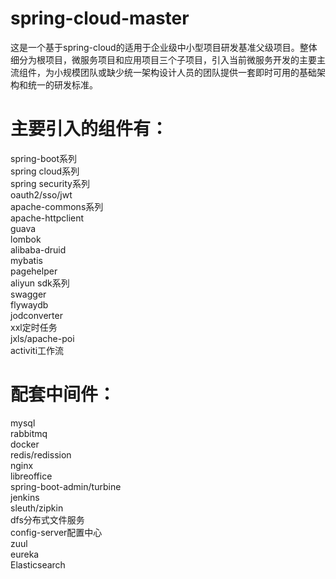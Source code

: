 # spring-cloud-master
这是一个基于spring-cloud的适用于企业级中小型项目研发基准父级项目。整体细分为根项目，微服务项目和应用项目三个子项目，引入当前微服务开发的主要主流组件，为小规模团队或缺少统一架构设计人员的团队提供一套即时可用的基础架构和统一的研发标准。

# 主要引入的组件有：
spring-boot系列  
spring cloud系列  
spring security系列  
oauth2/sso/jwt  
apache-commons系列  
apache-httpclient  
guava  
lombok  
alibaba-druid  
mybatis  
pagehelper  
aliyun sdk系列  
swagger  
flywaydb  
jodconverter  
xxl定时任务  
jxls/apache-poi  
activiti工作流   

# 配套中间件：
mysql  
rabbitmq  
docker  
redis/redission  
nginx  
libreoffice  
spring-boot-admin/turbine  
jenkins  
sleuth/zipkin  
dfs分布式文件服务  
config-server配置中心  
zuul  
eureka  
Elasticsearch  
